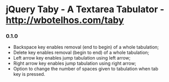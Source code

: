 # jQuery Taby - A Textarea Tabulator - http://wbotelhos.com/taby

### 0.1.0

+ Backspace key enables removal (end to begin) of a whole tabulation;
+ Delete key enables removal (begin to end) of a whole tabulation;
+ Left arrow key enables jump tabulation using left arrow;
+ Right arrow key enables jump tabulation using right arrow;
+ Option to change the number of spaces given to tabulation when tab key is pressed.
